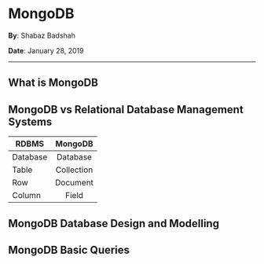 # MongoDB

__By__: Shabaz Badshah

__Date__: January 28, 2019

----

## What is MongoDB

## MongoDB vs Relational Database Management Systems

| RDBMS    |  MongoDB   |
|----------|:----------:|
| Database |  Database  |
| Table    | Collection |
| Row      |  Document  |
| Column   |   Field    |

## MongoDB Database Design and Modelling

## MongoDB Basic Queries